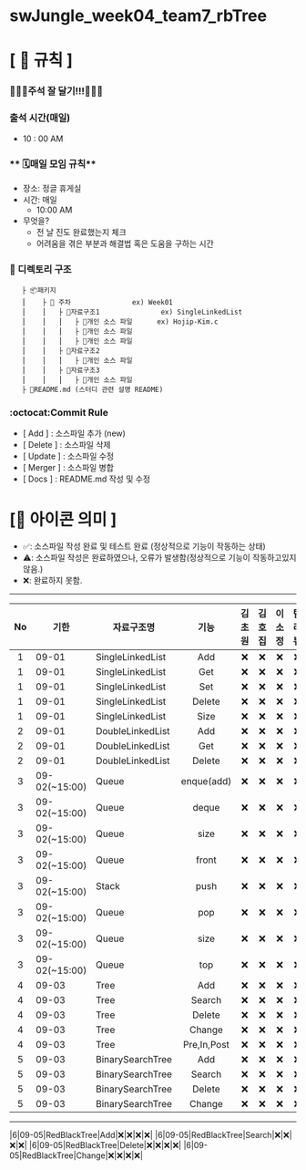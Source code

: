 # swJungle_week04_team7_rbTree

# **[ 🚫 규칙 ]**

### 📌📌📌주석 잘 달기!!!📌📌📌


### **출석 시간(매일)**
- 10 : 00 AM

### ** 🗓매일 모임 규칙**
- 장소: 정글 휴게실
- 시간: 매일
    - 10:00 AM
- 무엇을?
    - 전 날 진도 완료했는지 체크
    - 어려움을 겪은 부분과 해결법 혹은 도움을 구하는 시간

### **📌 디렉토리 구조**

       ├ 📦패키지
       ⎮    ├ 📁 주차               ex) Week01
       ⎮    ⎮   ├ 📁자료구조1               ex) SingleLinkedList
       ⎮    ⎮   ⎮   ├︎ 📃개인 소스 파일      ex) Hojip-Kim.c
       ⎮    ⎮   ⎮   ├︎ 📃개인 소스 파일
       ⎮    ⎮   ⎮   ├ 📃개인 소스 파일
       ⎮    ⎮   ├ 📁자료구조2
       ⎮    ⎮   ⎮   ├ 📃개인 소스 파일
       ⎮    ⎮   ├ 📁자료구조3
       ⎮    ⎮   ⎮   ├ 📃개인 소스 파일
       ├ 📝README.md (스터디 관련 설명 README)

### **:octocat:Commit Rule** ###
- [ Add ]    : 소스파일 추가 (new)
- [ Delete ] : 소스파일 삭제
- [ Update ] : 소스파일 수정
- [ Merger ] : 소스파일 병합
- [ Docs ]   : README.md 작성 및 수정


# **[📌 아이콘 의미 ]**
- ✅: 소스파일 작성 완료 및 테스트 완료 (정상적으로 기능이 작동하는 상태)
- ⚠️: 소스파일 작성은 완료하였으나, 오류가 발생함(정상적으로 기능이 작동하고있지 않음.)
- ❌: 완료하지 못함.
---
|No|기한|자료구조명|기능|김초원|김호집|이소정|팀 리뷰
|:-:|------|-------|:-----:|:-----:|:-----:|:-----:|:-----:|
|1|09-01|SingleLinkedList|Add|❌|❌|❌|❌|
|1|09-01|SingleLinkedList|Get|❌|❌|❌|❌|
|1|09-01|SingleLinkedList|Set|❌|❌|❌|❌|
|1|09-01|SingleLinkedList|Delete|❌|❌|❌|❌|
|1|09-01|SingleLinkedList|Size|❌|❌|❌|❌|
|2|09-01|DoubleLinkedList|Add|❌|❌|❌|❌|
|2|09-01|DoubleLinkedList|Get|❌|❌|❌|❌|
|2|09-01|DoubleLinkedList|Delete|❌|❌|❌|❌|
|3|09-02(~15:00)|Queue|enque(add)|❌|❌|❌|❌|
|3|09-02(~15:00)|Queue|deque|❌|❌|❌|❌|
|3|09-02(~15:00)|Queue|size|❌|❌|❌|❌|
|3|09-02(~15:00)|Queue|front|❌|❌|❌|❌|
|3|09-02(~15:00)|Stack|push|❌|❌|❌|❌|
|3|09-02(~15:00)|Queue|pop|❌|❌|❌|❌|
|3|09-02(~15:00)|Queue|size|❌|❌|❌|❌|
|3|09-02(~15:00)|Queue|top|❌|❌|❌|❌|
|4|09-03|Tree|Add|❌|❌|❌|❌|
|4|09-03|Tree|Search|❌|❌|❌|❌|
|4|09-03|Tree|Delete|❌|❌|❌|❌|
|4|09-03|Tree|Change|❌|❌|❌|❌|
|4|09-03|Tree|Pre,In,Post|❌|❌|❌|❌|
|5|09-03|BinarySearchTree|Add|❌|❌|❌|❌|
|5|09-03|BinarySearchTree|Search|❌|❌|❌|❌|
|5|09-03|BinarySearchTree|Delete|❌|❌|❌|❌|
|5|09-03|BinarySearchTree|Change|❌|❌|❌|❌|

---

|6|09-05|RedBlackTree|Add|❌|❌|❌|❌|
|6|09-05|RedBlackTree|Search|❌|❌|❌|❌|
|6|09-05|RedBlackTree|Delete|❌|❌|❌|❌|
|6|09-05|RedBlackTree|Change|❌|❌|❌|❌|
